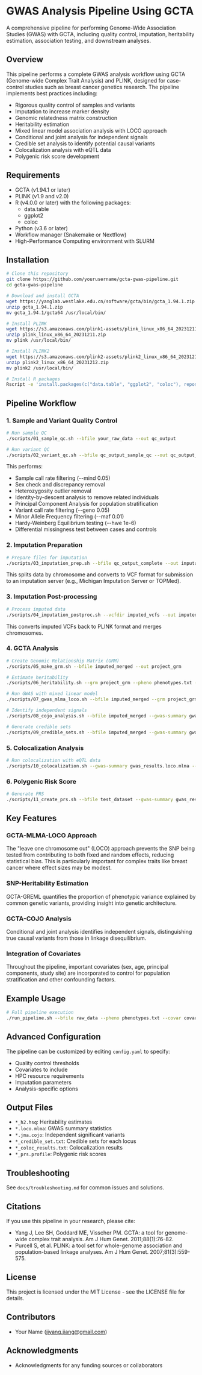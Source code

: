 # GWAS Analysis Pipeline Using GCTA

A comprehensive pipeline for performing Genome-Wide Association Studies (GWAS) with GCTA, including quality control, imputation, heritability estimation, association testing, and downstream analyses.

## Overview

This pipeline performs a complete GWAS analysis workflow using GCTA (Genome-wide Complex Trait Analysis) and PLINK, designed for case-control studies such as breast cancer genetics research. The pipeline implements best practices including:

- Rigorous quality control of samples and variants
- Imputation to increase marker density
- Genomic relatedness matrix construction
- Heritability estimation
- Mixed linear model association analysis with LOCO approach
- Conditional and joint analysis for independent signals
- Credible set analysis to identify potential causal variants
- Colocalization analysis with eQTL data
- Polygenic risk score development

## Requirements

- GCTA (v1.94.1 or later) 
- PLINK (v1.9 and v2.0)
- R (v4.0.0 or later) with the following packages:
  - data.table
  - ggplot2
  - coloc
- Python (v3.6 or later)
- Workflow manager (Snakemake or Nextflow)
- High-Performance Computing environment with SLURM

## Installation

```bash
# Clone this repository
git clone https://github.com/yourusername/gcta-gwas-pipeline.git
cd gcta-gwas-pipeline

# Download and install GCTA
wget https://yanglab.westlake.edu.cn/software/gcta/bin/gcta_1.94.1.zip
unzip gcta_1.94.1.zip
mv gcta_1.94.1/gcta64 /usr/local/bin/

# Install PLINK
wget https://s3.amazonaws.com/plink1-assets/plink_linux_x86_64_20231211.zip
unzip plink_linux_x86_64_20231211.zip
mv plink /usr/local/bin/

# Install PLINK2
wget https://s3.amazonaws.com/plink2-assets/plink2_linux_x86_64_20231212.zip
unzip plink2_linux_x86_64_20231212.zip
mv plink2 /usr/local/bin/

# Install R packages
Rscript -e 'install.packages(c("data.table", "ggplot2", "coloc"), repos="https://cran.rstudio.com/")'
```

## Pipeline Workflow

### 1. Sample and Variant Quality Control

```bash
# Run sample QC
./scripts/01_sample_qc.sh --bfile your_raw_data --out qc_output

# Run variant QC
./scripts/02_variant_qc.sh --bfile qc_output_sample_qc --out qc_output_complete
```

This performs:
- Sample call rate filtering (--mind 0.05)
- Sex check and discrepancy removal
- Heterozygosity outlier removal
- Identity-by-descent analysis to remove related individuals
- Principal Component Analysis for population stratification
- Variant call rate filtering (--geno 0.05)
- Minor Allele Frequency filtering (--maf 0.01)
- Hardy-Weinberg Equilibrium testing (--hwe 1e-6)
- Differential missingness test between cases and controls

### 2. Imputation Preparation

```bash
# Prepare files for imputation
./scripts/03_imputation_prep.sh --bfile qc_output_complete --out imputation_ready
```

This splits data by chromosome and converts to VCF format for submission to an imputation server (e.g., Michigan Imputation Server or TOPMed).

### 3. Imputation Post-processing

```bash
# Process imputed data
./scripts/04_imputation_postproc.sh --vcfdir imputed_vcfs --out imputed_merged
```

This converts imputed VCFs back to PLINK format and merges chromosomes.

### 4. GCTA Analysis

```bash
# Create Genomic Relationship Matrix (GRM)
./scripts/05_make_grm.sh --bfile imputed_merged --out project_grm

# Estimate heritability
./scripts/06_heritability.sh --grm project_grm --pheno phenotypes.txt --out h2_results

# Run GWAS with mixed linear model
./scripts/07_gwas_mlma_loco.sh --bfile imputed_merged --grm project_grm --pheno phenotypes.txt --out gwas_results

# Identify independent signals
./scripts/08_cojo_analysis.sh --bfile imputed_merged --gwas-summary gwas_results.loco.mlma --out independent_signals

# Generate credible sets
./scripts/09_credible_sets.sh --bfile imputed_merged --gwas-summary gwas_results.loco.mlma --independent-signals independent_signals.jma.cojo --out credible_sets
```

### 5. Colocalization Analysis

```bash
# Run colocalization with eQTL data
./scripts/10_colocalization.sh --gwas-summary gwas_results.loco.mlma --eqtl-data eqtl_data.txt --out coloc_results
```

### 6. Polygenic Risk Score

```bash
# Generate PRS
./scripts/11_create_prs.sh --bfile test_dataset --gwas-summary gwas_results.loco.mlma --out prs_results
```

## Key Features

### GCTA-MLMA-LOCO Approach

The "leave one chromosome out" (LOCO) approach prevents the SNP being tested from contributing to both fixed and random effects, reducing statistical bias. This is particularly important for complex traits like breast cancer where effect sizes may be modest.

### SNP-Heritability Estimation

GCTA-GREML quantifies the proportion of phenotypic variance explained by common genetic variants, providing insight into genetic architecture.

### GCTA-COJO Analysis

Conditional and joint analysis identifies independent signals, distinguishing true causal variants from those in linkage disequilibrium.

### Integration of Covariates

Throughout the pipeline, important covariates (sex, age, principal components, study site) are incorporated to control for population stratification and other confounding factors.

## Example Usage

```bash
# Full pipeline execution
./run_pipeline.sh --bfile raw_data --pheno phenotypes.txt --covar covariates.txt --out project_name
```

## Advanced Configuration

The pipeline can be customized by editing `config.yaml` to specify:
- Quality control thresholds
- Covariates to include
- HPC resource requirements
- Imputation parameters
- Analysis-specific options

## Output Files

- `*_h2.hsq`: Heritability estimates
- `*.loco.mlma`: GWAS summary statistics
- `*.jma.cojo`: Independent significant variants
- `*_credible_set.txt`: Credible sets for each locus
- `*_coloc_results.txt`: Colocalization results
- `*_prs.profile`: Polygenic risk scores

## Troubleshooting

See `docs/troubleshooting.md` for common issues and solutions.

## Citations

If you use this pipeline in your research, please cite:

- Yang J, Lee SH, Goddard ME, Visscher PM. GCTA: a tool for genome-wide complex trait analysis. Am J Hum Genet. 2011;88(1):76-82.
- Purcell S, et al. PLINK: a tool set for whole-genome association and population-based linkage analyses. Am J Hum Genet. 2007;81(3):559-575.

## License

This project is licensed under the MIT License - see the LICENSE file for details.

## Contributors

- Your Name (jiyang.jiang@gmail.com)

## Acknowledgments

- Acknowledgments for any funding sources or collaborators
